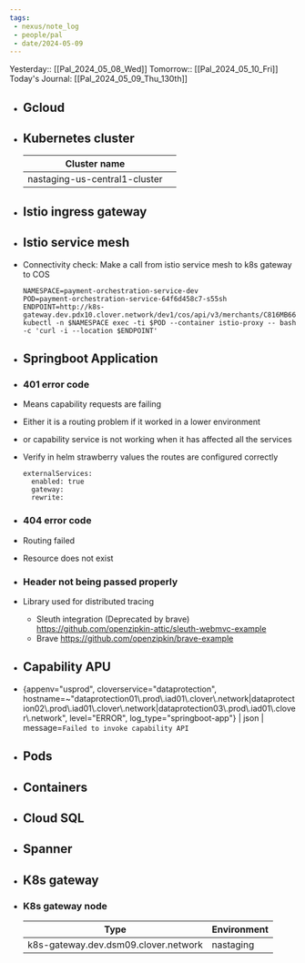 ```yaml
---
tags:
 - nexus/note_log
 - people/pal
 - date/2024-05-09
---
```

Yesterday:: [[Pal_2024_05_08_Wed]] 
Tomorrow:: [[Pal_2024_05_10_Fri]]  
Today's Journal: [[Pal_2024_05_09_Thu_130th]]

- ## Gcloud
- ## Kubernetes cluster 
  
  | Cluster name                  |     |
  | ----------------------------- | --- |
  | nastaging-us-central1-cluster |     |
- ## Istio ingress gateway
- ## Istio service mesh
- Connectivity check: Make a call from istio service mesh to k8s gateway to COS 
  ```
  NAMESPACE=payment-orchestration-service-dev
  POD=payment-orchestration-service-64f6d458c7-s55sh
  ENDPOINT=http://k8s-gateway.dev.pdx10.clover.network/dev1/cos/api/v3/merchants/C816MB664KY41/orders/Y83Z6FM55YS96/refunds
  kubectl -n $NAMESPACE exec -ti $POD --container istio-proxy -- bash -c 'curl -i --location $ENDPOINT'
  ```
- ## Springboot Application
- ### 401 error code
- Means capability requests are failing
- Either it is a routing problem if it worked in a lower environment
- or capability service is not working when it has affected all the services
- Verify in helm strawberry values the routes are configured correctly
  ```
  externalServices:
    enabled: true
    gateway: 
    rewrite:
  ```
- ### 404 error code
- Routing failed
- Resource does not exist
- ### Header not being passed properly
- Library used for distributed tracing
	- Sleuth integration (Deprecated by brave) https://github.com/openzipkin-attic/sleuth-webmvc-example
	- Brave https://github.com/openzipkin/brave-example
- ## Capability APU
- {appenv="usprod", cloverservice="dataprotection", hostname=~"dataprotection01\\.prod\\.iad01\\.clover\\.network|dataprotection02\\.prod\\.iad01\\.clover\\.network|dataprotection03\\.prod\\.iad01\\.clover\\.network", level="ERROR", log_type="springboot-app"} | json | message=`Failed to invoke capability API`
- ## Pods
- ## Containers
- ## Cloud SQL
- ## Spanner
- ## K8s gateway
- ### K8s gateway node 
  
  | Type                                 | Environment |
  | ------------------------------------ | ----------- |
  | k8s-gateway.dev.dsm09.clover.network | nastaging   |
